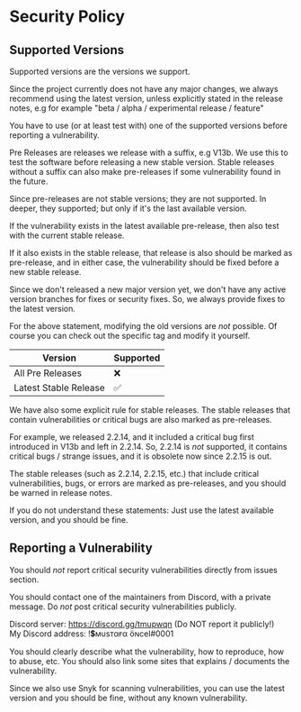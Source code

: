 # Security Policy

## Supported Versions

Supported versions are the versions we support.

Since the project currently does not have any major changes, we always
recommend using the latest version, unless explicitly stated in the release notes,
e.g for example "beta / alpha / experimental release / feature"

You have to use (or at least test with) one of the supported versions before reporting
a vulnerability.

Pre Releases are releases we release with a suffix, e.g V13b. We use this to
test the software before releasing a new stable version. Stable releases without a suffix can also
make pre-releases if some vulnerability found in the future.

Since pre-releases are not stable versions; they are not supported. In deeper,
they supported; but only if it's the last available version.

If the vulnerability exists in the latest available pre-release, then
also test with the current stable release.

If it also exists in the stable release, that release is also should be marked as pre-release, 
and in either case, the vulnerability should be fixed before a new stable release.

Since we don't released a new major version yet, we don't have any active
version branches for fixes or security fixes. So, we always provide fixes to the latest version.

For the above statement, modifying the old versions are _not_ possible. Of course
you can check out the specific tag and modify it yourself.

| Version | Supported          |
| ------- | ------------------ |
| All Pre Releases   | :x:                |
| Latest Stable Release   | :white_check_mark: |

We have also some explicit rule for stable releases. The stable releases that contain vulnerabilities or
critical bugs are also marked as pre-releases.

For example, we released 2.2.14, and it included a critical bug first introduced in V13b and left in 2.2.14. 
So, 2.2.14 is _not_ supported, it contains critical bugs / strange issues, and it is obsolete now since 2.2.15 is out.

The stable releases (such as 2.2.14, 2.2.15, etc.) that include critical vulnerabilities, bugs, or errors
are marked as pre-releases, and you should be warned in release notes.

If you do not understand these statements: Just use the latest available version, and you should
be fine.

## Reporting a Vulnerability

You should _not_ report critical security vulnerabilities directly from
issues section.

You should contact one of the maintainers from Discord, with a
private message. Do _not_ post critical security vulnerabilities publicly.

Discord server: https://discord.gg/tmupwqn (Do NOT report it publicly!)  
My Discord address: !💲мυѕтαғα öɴcel#0001

You should clearly describe what the vulnerability, how to reproduce, how to abuse, etc. You should
also link some sites that explains / documents the vulnerability.

Since we also use Snyk for scanning vulnerabilities, you can use the latest version
and you should be fine, without any known vulnerability.
